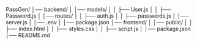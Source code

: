 PassGen/
│── backend/
│   │── models/
│   │   ├── User.js
│   │   ├── Password.js
│   │── routes/
│   │   ├── auth.js
│   │   ├── passwords.js
│   │── server.js
│   │── .env
│   │── package.json
│── frontend/
│   │── public/
│   │   ├── index.html
│   │   ├── styles.css
│   │   ├── script.js
│   │── package.json
│── README.md